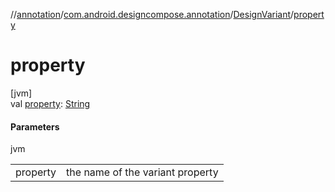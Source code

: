 //[annotation](../../../index.md)/[com.android.designcompose.annotation](../index.md)/[DesignVariant](index.md)/[property](property.md)

# property

[jvm]\
val [property](property.md): [String](https://kotlinlang.org/api/latest/jvm/stdlib/kotlin/-string/index.html)

#### Parameters

jvm

| | |
|---|---|
| property | the name of the variant property |
